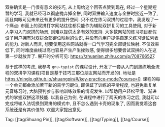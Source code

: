 双拼确实是一门很有意义的技巧, 从上周给这个回答点赞到现在, 经过一个星期短暂的学习, 我就已经可以彻底抛弃掉全拼, 同时双拼输入速度与全拼时接近一致了, 而且肉眼可见未来还有更多的提升空间.
只不过在练习双拼的过程中，我发现了一个痛点: 市面上的双拼打字网站往往都只能作为辅助双拼复习的工具使用, 对于新人学习入门双拼的场景, 则难以提供太多有效的支持. 大多数网站的练习项目都假设了用户拥有对双拼全部键位映射的认识, 并没有向用户提供自定义练习键位列表的能力. 对新人而言, 想要使用这些网站就得一口气学习完全部键位映射. 不仅效率低下, 同时难度曲线过高也容易产生产生挫败感, 使得很多想要尝试双拼的人在这第一步就放弃了. 展开的分析可见: https://zhuanlan.zhihu.com/p/708766527.

基于这样的考虑, 我参考 `gnu-typist` 的课程设计, 开发了一套从入门到熟练地全流程的双拼学习课程(项目是基于技巧三那位朋友网站而开发的). 地址是 https://ninglo.github.io/shuangpin/#/key-practice-mode?course=0. 课程的每一个单元都会添加若干新的需学习键位, 即保证了训练的平滑程度, 也避免重复单元音练习时, 大脑预判参与影响训练效果的情况发生. 以帮助用户轻松平滑、渐进式的掌握双拼这项技能.
以我自己为例, 在课程中进行了两天的练习之后, 我就可以完成将输入法切换到双拼的模式中, 且不怎么遇到卡壳的现象了, 因而我觉着这套系统还是有其价值的.
欢迎大家提出意见.

Tag: [[tag/Shuang Pin]], [[tag/Software]], [[tag/Typing]], [[tag/Course]]
